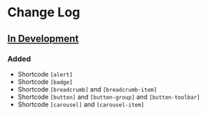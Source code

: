 # Change Log

## [In Development](https://github.com/ppfeufer/bootstrap-3-shortcodes-for-wordpress)
### Added
- Shortcode ```[alert]```
- Shortcode ```[badge]```
- Shortcode ```[breadcrumb]``` and ```[breadcrumb-item]```
- Shortcode ```[button]``` and ```[button-group]``` and ```[button-toolbar]```
- Shortcode ```[carousel]``` and ```[carousel-item]```
